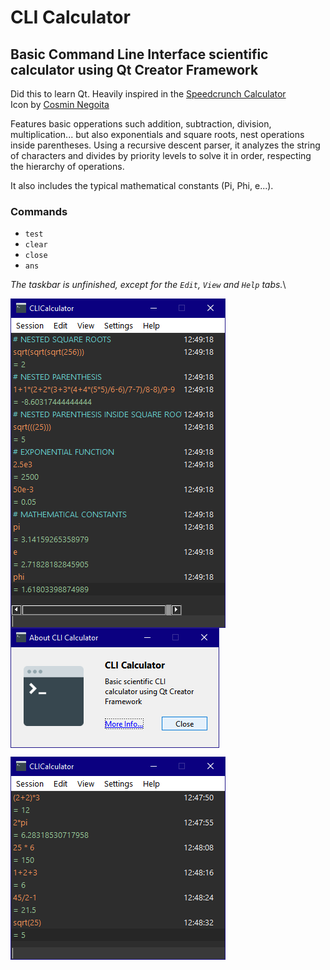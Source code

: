 # CLI Calculator
##  Basic Command Line Interface scientific calculator using Qt Creator Framework

Did this to learn Qt. Heavily inspired in the [Speedcrunch Calculator](https://bitbucket.org/heldercorreia/speedcrunch/src/master/)\
Icon by [Cosmin Negoita](https://icon-icons.com/icon/Command-Line/115191)

Features basic opperations such addition, subtraction, division, multiplication... but also exponentials and square roots, nest operations inside parentheses. Using a recursive descent parser, it analyzes the string of characters and divides by priority levels to solve it in order, respecting the hierarchy of operations.

It also includes the typical mathematical constants (Pi, Phi, e...).

### Commands

* ```test```
* ```clear```
* ```close```
* ```ans```

*The taskbar is unfinished, except for the ```Edit```, ```View``` and ```Help``` tabs.*\
<p align="left">
  <p align="left">
    <img align="left" src="./Screenshots/Test.png">
    <img align="center" src="./Screenshots/About.png">
  </p>
  <img align="center" src="./Screenshots/Screenshot.png">
</p>


